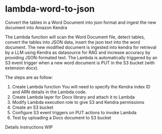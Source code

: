 # lambda-word-to-json
Convert the tables in a Word Document into json format and ingest the new document into Amazon Kendra

The Lambda function will scan the Word Document file, detect tables, convert the tables into JSON data, insert the json text into the word document.
The new modified document is ingested into kendra for retrieval by a LLM using Kendra as datasource for RAG and increase accuracy by providing JSON-formated text. 
The Lambda is automatically triggered by an S3 event trigger when a new word document is PUT in the S3 bucket (with extension docx).

The steps are as follow:
1. Create Lambda function
   You will need to specify the Kendra index ID and ARN details in the Lambda code. 
3. Create Lambda layer for Docx library and attach it to Lambda
4. Modify Lambda execution role to give S3 and Kendra permissions
5. Create an S3 bucket
6. Configure S3 event triggers on PUT actions to invoke Lambda
7. Test by uploading a Docx document to S3 bucket
   
Details instructions WIP
